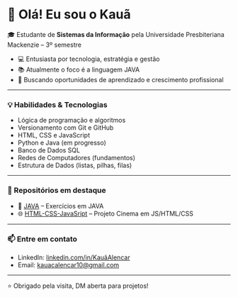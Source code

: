 # 👋 Olá! Eu sou o Kauã

🎓 Estudante de **Sistemas da Informação** pela Universidade Presbiteriana Mackenzie – 3º semestre  
- 💻 Entusiasta por tecnologia, estratégia e gestão 
- 📚 Atualmente o foco é a linguagem JAVA 
- 🚀 Buscando oportunidades de aprendizado e crescimento profissional  

---

### 💡 Habilidades & Tecnologias

- Lógica de programação e algoritmos
- Versionamento com Git e GitHub
- HTML, CSS e JavaScript
- Python e Java (em progresso)
- Banco de Dados SQL
- Redes de Computadores (fundamentos)
- Estrutura de Dados (listas, pilhas, filas)

---

### 📌 Repositórios em destaque

- 🔧 [JAVA](https://github.com/KauaAlencar/Java) – Exercícios em JAVA 
- 🌐 [HTML-CSS-JavaSript](https://github.com/KauaAlencar/ProjetoCinema) – Projeto Cinema em JS/HTML/CSS



---

### 📫 Entre em contato

- LinkedIn: [linkedin.com/in/KauãAlencar](https://www.linkedin.com/in/kau%C3%A3-alencar-b15119215/)  
- Email: kauacalencar10@gmail.com

---

⭐ Obrigado pela visita, DM aberta para projetos!
